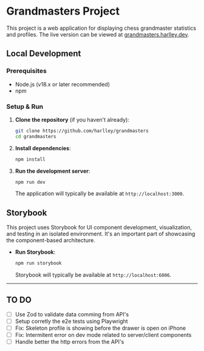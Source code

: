 # Grandmasters Project

This project is a web application for displaying chess grandmaster statistics and profiles.
The live version can be viewed at [grandmasters.harlley.dev](https://grandmasters.harlley.dev).

## Local Development

### Prerequisites
*   Node.js (v18.x or later recommended)
*   npm

### Setup & Run
1.  **Clone the repository** (if you haven't already):
    ```bash
    git clone https://github.com/harlley/grandmasters
    cd grandmasters
    ```

2.  **Install dependencies**:
    ```bash
    npm install
    ```

3.  **Run the development server**:
    ```bash
    npm run dev
    ```

    The application will typically be available at `http://localhost:3000`.

## Storybook

This project uses Storybook for UI component development, visualization, and testing in an isolated environment. It's an important part of showcasing the component-based architecture.

*   **Run Storybook**:
    ```bash
    npm run storybook
    ```

    Storybook will typically be available at `http://localhost:6006`.

---

## TO DO

- [ ] Use Zod to validate data comming from API's
- [ ] Setup corretly the e2e tests using Playwright
- [ ] Fix: Skeleton profile is showing before the drawer is open on iPhone
- [ ] Fix: Intermitent error on dev mode related to server/client components
- [ ] Handle better the http errors from the API's
